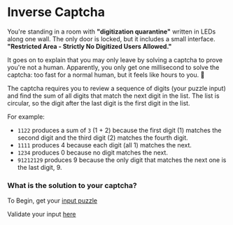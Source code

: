 # Inverse Captcha

You're standing in a room with **"digitization quarantine"** written in LEDs along one wall. The only door is locked, but it includes a small interface. **"Restricted Area - Strictly No Digitized Users Allowed."**

It goes on to explain that you may only leave by solving a captcha to prove you're not a human. Apparently, you only get one millisecond to solve the captcha: too fast for a normal human, but it feels like hours to you. 🤖

The captcha requires you to review a sequence of digits (your puzzle input) and find the sum of all digits that match the next digit in the list. The list is circular, so the digit after the last digit is the first digit in the list.

For example:

- `1122` produces a sum of `3` (1 + 2) because the first digit (1) matches the second digit and the third digit (2) matches the fourth digit.
- `1111` produces 4 because each digit (all 1) matches the next.
- `1234` produces 0 because no digit matches the next.
- `91212129` produces 9 because the only digit that matches the next one is the last digit, 9.

### What is the solution to your captcha?

To Begin, get your [input puzzle](./input.txt)

Validate your input [here](https://keen-lebkuchen-c7419b.netlify.app/)

